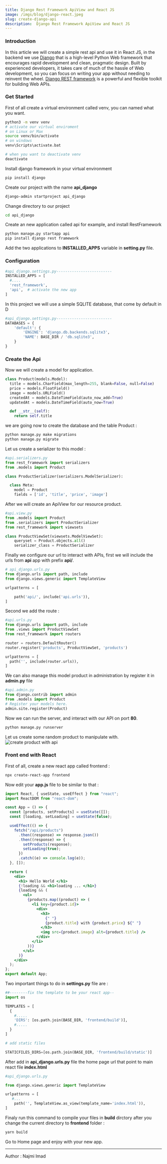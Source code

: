 ```yaml
---
title: Django Rest Framework ApiView and React JS
image: /imgs/blog/django-react.jpeg
slug: create-django-api
description:  Django Rest Framework ApiView and React JS
---
```


### Introduction
In this article we will create a simple rest api and use it in React JS, in the backend we use [Django](https://www.djangoproject.com/) that is a high-level Python Web framework that encourages rapid development and clean, pragmatic design. Built by experienced developers, it takes care of much of the hassle of Web development, so you can focus on writing your app without needing to reinvent the wheel. [Django REST framework](https://www.django-rest-framework.org) is a powerful and flexible toolkit for building Web APIs.

### Get Started
First of all create a virtual environment called venv, you can named what you want.

```bash
python3 -m venv venv
# activate our virtual enviroment
# on Linux or Max
source venv/bin/activate
# on windows
venv\Scripts\activate.bat

# when you want to deactivate venv
deactivate
```

Install django framework in your virtual environment

```bash
pip install django
```

Create our project with the name **api_django**

```bash
django-admin startproject api_django
```

Change directory to our project

```bash
cd api_django
```

Create an new application called api for example, and install RestFramework

```bash
python manage.py startapp api
pip install django rest framework
```

Add the two applications to **INSTALLED_APPS** variable in **setting.py** file.
### Configuration
```python
#api_django.settings.py-------------------------
INSTALLED_APPS = [
  #....
  'rest_framework',
  'api',  # activate the new app
]
```

In this project we will use a simple SQLITE database, that come by default in D

```python
#api_django.settings.py-------------------------
DATABASES = {
    'default': {
        'ENGINE': 'django.db.backends.sqlite3',
        'NAME': BASE_DIR / 'db.sqlite3',
    }
}
```
### Create the Api
Now we will create a model for application.

```python
class Product(models.Model):
  title = models.CharField(max_length=255, blank=False, null=False)
  price = models.FloatField()
  image = models.URLField()
  createdAt = models.DateTimeField(auto_now_add=True)
  updatedAt = models.DateTimeField(auto_now=True)

  def __str__(self):
    return self.title

```

we are going now to create the database and the table Product :

```bash
python manage.py make migrations
python manage.py migrate
```

Let us create a serializer to this model :

```python
#api.serializers.py
from rest_framework import serializers
from .models import Product

class ProductSerializer(serializers.ModelSerializer):

  class Meta:
    model = Product
    fields = ['id', 'title', 'price', 'image']

```

After we will create an ApiView for our resource product.

```python
#api.view.py
from .models import Product
from .serializers import ProductSerializer
from rest_framework import viewsets

class ProductViewSet(viewsets.ModelViewSet):
    queryset = Product.objects.all()
    serializer_class = ProductSerializer

```

Finally we configure our url to interact with APIs, first we will include the urls from **api** app with prefix **api/**.

```python
# api_django.urls.py
from django.urls import path, include
from django.views.generic import TemplateView

urlpatterns = [

    path('api/', include('api.urls')),
]
```

Second we add the route :

```python
#api.urls.py
from django.urls import path, include
from .views import ProductViewSet
from rest_framework import routers

router = routers.DefaultRouter()
router.register('products', ProductViewSet, 'products')

urlpatterns = [
  path('', include(router.urls)),
]

```
We can also manage this model product in administration by register it in <b class="text-danger">admin.py</b> file

```python
#api.admin.py
from django.contrib import admin
from .models import Product
# Register your models here.
admin.site.register(Product)
```
Now we can run the server, and interact with our API on port <b class="text-success">80</b>.

```bash
python manage.py runserver
```
Let us create some random product to manipulate with.
![create product with api](/imgs/blog/django1.png)

### Front end with React

First of all, create a new react app called frontend :

```bash
npx create-react-app frontend

```

Now edit your <b class="text-warning">app.js</b> file to be similar to that :

```jsx
import React, { useState, useEffect } from "react";
import ReactDOM from "react-dom";

const App = () => {
  const [products, setProducts] = useState([]);
  const [loading, setLoading] = useState(false);

  useEffect(() => {
    fetch("/api/products")
      .then((response) => response.json())
      .then((response) => {
        setProducts(response);
        setLoading(true);
      })
      .catch((e) => console.log(e));
  }, []);

  return (
    <div>
      <h1> Hello World </h1>
      {!loading && <h1>loading ... </h1>}
      {loading && (
        <ul>
          {products.map((product) => (
            <li key={product.id}>
              <div>
                <h3>
                  {" "}
                  {product.title} with {product.price} ${" "}
                </h3>
                <img src={product.image} alt={product.title} />
              </div>
            </li>
          ))}
        </ul>
      )}
    </div>
  );
};
export default App;
```

Two important things to do in <b class="badge bg-primary">settings.py</b> file are :

```python
##--------fix the template to be your react app--
import os

TEMPLATES = [
  {
    #.....
    'DIRS': [os.path.join(BASE_DIR, 'frontend/build')],
    #.....
  }
]

# add static files

STATICFILES_DIRS=[os.path.join(BASE_DIR, 'frontend/build/static')]

```

After add in **api_django.urls.py** file the home page url that point to main react file **index.html**

```python
#api_django.urls.py

from django.views.generic import TemplateView

urlpatterns = [
   #...
    path('', TemplateView.as_view(template_name='index.html')),
]

```

Finaly run this command to compile your files in **build** dirctory after you change the current directory to **frontend** folder :

```bash
yarn build
```

Go to Home page and enjoy with your new app.

---

Author : Najmi Imad
